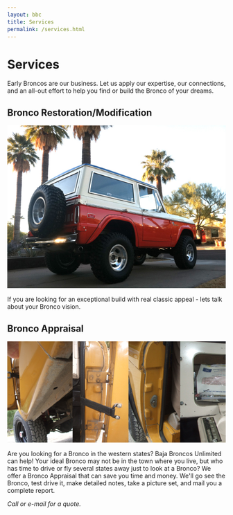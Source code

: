 ```yaml
---
layout: bbc
title: Services
permalink: /services.html
---
```

# Services

Early Broncos are our business. Let us apply our expertise, our connections, and an
all-out effort to help you find or build the Bronco of your dreams.

## Bronco Restoration/Modification

![Bronco with palm trees in background](/images/ShakerPalms.jpg)

If you are looking for an exceptional build with real classic appeal - lets talk about your Bronco vision.

## Bronco Appraisal

![Detailed Bronco appraisal pictures](/images/Appraisal.jpg)

Are you looking for a Bronco in the western states?  Baja Broncos Unlimited
can help!  Your ideal Bronco may not be in the town where you live, but
who has time to drive or fly several states away just to look at a Bronco?  We
offer a Bronco Appraisal that can save you time and money.  We'll go see the
Bronco, test drive it, make detailed notes, take a picture set, and mail you a
complete report.
						
_Call or e-mail for a quote._